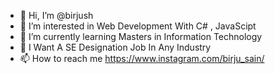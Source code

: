 - 👋 Hi, I’m @birjush
- 👀 I’m interested in Web Development With C# , JavaScipt
- 🌱 I’m currently learning Masters in Information Technology 
- 💞️ I Want A SE Designation Job In Any Industry
- 📫 How to reach me https://www.instagram.com/birju_sain/

<!---
birjush/birjush is a ✨ special ✨ repository because its `README.md` (this file) appears on your GitHub profile.
You can click the Preview link to take a look at your changes.
--->
